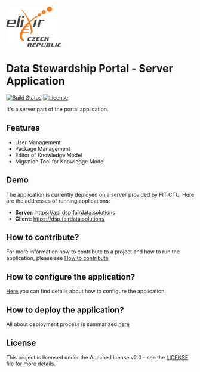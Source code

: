 ![Elixir Logo](/docs/images/elixir-cz-logo.png)

# Data Stewardship Portal - Server Application

[![Build Status](https://travis-ci.com/vknaisl/dsp-server.svg?token=qs3srKXiShUP5c3sUzrA&branch=master)](https://travis-ci.com/vknaisl/dsp-server)
[![License](https://img.shields.io/badge/license-Apache%202-blue.svg)](LICENSE.md)

It's a server part of the portal application. 

## Features

- User Management
- Package Management
- Editor of Knowledge Model
- Migration Tool for Knowledge Model


## Demo
The application is currently deployed on a server provided by FIT CTU. Here are the addresses of running applications:
- **Server:** https://api.dsp.fairdata.solutions
- **Client:** https://dsp.fairdata.solutions


## How to contribute?

For more information how to contribute to a project and how to run the application, please see [How to contribute](docs/Contribute.md)


## How to configure the application?

[Here](docs/Configuration.md) you can find details about how to configure the application.


## How to deploy the application?

All about deployment process is summarized [here](docs/Deployment.md)


## License
This project is licensed under the Apache License v2.0 - see the [LICENSE](LICENSE.md) file for more details.



